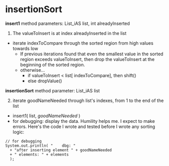 # insertionSort

**insert1** method
parameters: List_iAS list, int alreadyInserted

1. The valueToInsert is at index alreadyInserted in the list
- iterate indexToCompare through the sorted region from high values towards low
  - If previous iterations found that even the smallest value in the sorted region exceeds valueToInsert, then drop the valueToInsert at the beginning of the sorted region.
  - otherwise…
    - if valueToInsert < list[ indexToCompare], then shift()
    - else dropValue()

**insertionSort** method
parameter: List_iAS list

2. iterate goodNameNeeded through list's indexes, from 1 to the end of the list
  - insert1( list, _goodNameNeeded_ )
  - for debugging: display the data. Humility helps me. I expect to make errors. Here's the code I wrote and tested before I wrote any sorting logic:
```
// for debugging
System.out.println( "    dbg: "
  + "after inserting element " + goodNameNeeded
  + " elements: " + elements
  );
```
